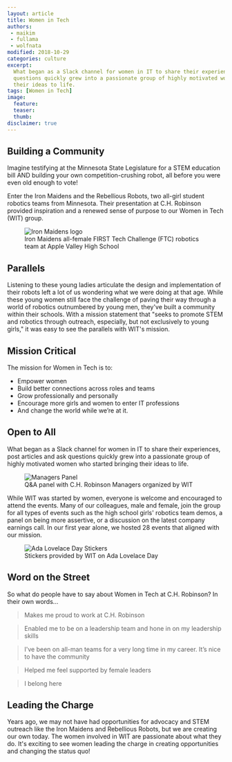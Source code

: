 ```yaml
---
layout: article
title: Women in Tech
authors:
 - maikim
 - fullama
 - wolfnata
modified: 2018-10-29
categories: culture
excerpt:
  What began as a Slack channel for women in IT to share their experiences, post articles, and ask
  questions quickly grew into a passionate group of highly motivated women who started bringing
  their ideas to life.
tags: [Women in Tech]
image:
  feature:
  teaser:
  thumb:
disclaimer: true
---
```


## Building a Community 
Imagine testifying at the Minnesota State Legislature for a STEM education bill AND building your own competition-crushing robot, all before you were even old enough to vote!

Enter the Iron Maidens and the Rebellious Robots, two all-girl student robotics teams from Minnesota. Their presentation at C.H. Robinson provided inspiration and a renewed sense of purpose to our Women in Tech (WIT) group.

<figure>
  <img src="{{site.url}}{{site.baseurl}}/images/posts/2018/iron-maidens-logo.png"
   alt="Iron Maidens logo"
   aria-label="Iron Maidens Robotics team logo">
   <figcaption>Iron Maidens all-female FIRST Tech Challenge (FTC) robotics team at Apple Valley High School</figcaption>
</figure>

## Parallels 
Listening to these young ladies articulate the design and implementation of their robots left a lot of us wondering what we were doing at that age. While these young women still face the challenge of paving their way through a world of robotics outnumbered by young men, they've built a community within their schools. With a mission statement that "seeks to promote STEM and robotics through outreach, especially, but not exclusively to young girls," it was easy to see the parallels with WIT's mission.   

## Mission Critical  
The mission for Women in Tech is to: 
-	Empower women 
-	Build better connections across roles and teams  
-	Grow professionally and personally 
-	Encourage more girls and women to enter IT professions 
-	And change the world while we’re at it. 

## Open to All
What began as a Slack channel for women in IT to share their experiences, post articles and ask questions quickly grew into a passionate group of highly motivated women who started bringing their ideas to life.

<figure>
  <img src="{{site.url}}{{site.baseurl}}/images/posts/2018/wit-managers-panel.jpg"
   alt="Managers Panel"
   aria-label="Q&A panel with C.H. Robinson Managers organized by WIT">
   <figcaption>Q&A panel with C.H. Robinson Managers organized by WIT</figcaption>
</figure>

While WIT was started by women, everyone is welcome and encouraged to attend the events. Many of our colleagues, male and female, join the group for all types of events such as the high school girls' robotics team demos, a panel on being more assertive, or a discussion on the latest company earnings call. In our first year alone, we hosted 28 events that aligned with our mission.  

<figure>
  <img src="{{site.url}}{{site.baseurl}}/images/posts/2018/ada-lovelace-day-stickers.jpg"
   alt="Ada Lovelace Day Stickers"
   aria-label="Stickers from Ada Lovelace Day">
   <figcaption>Stickers provided by WIT on Ada Lovelace Day</figcaption>
</figure>

## Word on the Street
So what do people have to say about Women in Tech at C.H. Robinson? In their own words…
> Makes me proud to work at C.H. Robinson

> Enabled me to be on a leadership team and hone in on my leadership skills

> I've been on all-man teams for a very long time in my career. It’s nice to have the community

> Helped me feel supported by female leaders

> I belong here

## Leading the Charge
Years ago, we may not have had opportunities for advocacy and STEM outreach like the Iron Maidens and Rebellious Robots, but we are creating our own today. The women involved in WIT are passionate about what they do. It's exciting to see women leading the charge in creating opportunities and changing the status quo!
